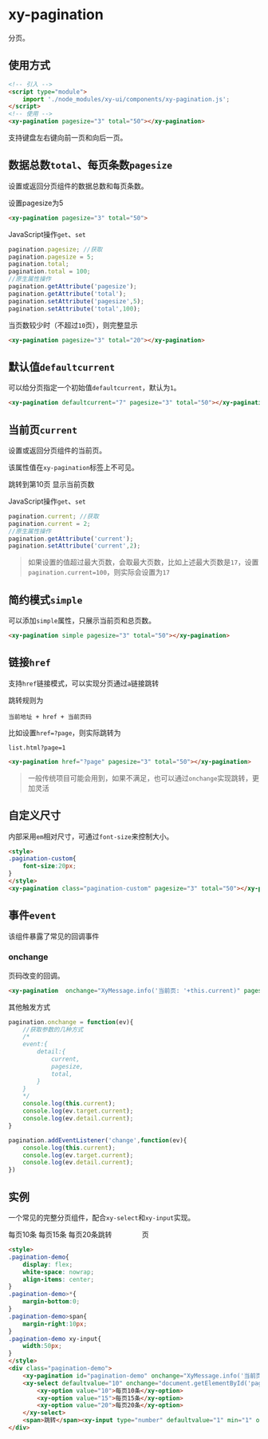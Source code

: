 # xy-pagination

分页。

## 使用方式

```html
<!-- 引入 -->
<script type="module">
    import './node_modules/xy-ui/components/xy-pagination.js';
</script>
<!-- 使用 -->
<xy-pagination pagesize="3" total="50"></xy-pagination>
```

支持键盘左右键向前一页和向后一页。

## 数据总数`total`、每页条数`pagesize`

设置或返回分页组件的数据总数和每页条数。

<xy-pagination pagesize="3" total="50"></xy-pagination>
<xy-button type="primary" onclick="this.previousElementSibling.pagesize=5">设置pagesize为5</xy-button>

```html
<xy-pagination pagesize="3" total="50">
```

JavaScript操作`get`、`set`

```js
pagination.pagesize; //获取
pagination.pagesize = 5;
pagination.total;
pagination.total = 100;
//原生属性操作
pagination.getAttribute('pagesize');
pagination.getAttribute('total');
pagination.setAttribute('pagesize',5);
pagination.setAttribute('total',100);
```

当页数较少时（不超过`10`页），则完整显示

<xy-pagination pagesize="3" total="20"></xy-pagination>

```html
<xy-pagination pagesize="3" total="20"></xy-pagination>
```

## 默认值`defaultcurrent`

可以给分页指定一个初始值`defaultcurrent`，默认为`1`。

<xy-pagination defaultcurrent="7" pagesize="3" total="50"></xy-pagination>

```html
<xy-pagination defaultcurrent="7" pagesize="3" total="50"></xy-pagination>
```

## 当前页`current`

设置或返回分页组件的当前页。

该属性值在`xy-pagination`标签上不可见。

<xy-pagination pagesize="3" total="50"></xy-pagination>
<xy-button type="primary" onclick="this.previousElementSibling.current=10">跳转到第10页</xy-button>
<xy-button type="primary" onclick="XyMessage.info('当前value: '+this.previousElementSibling.previousElementSibling.current)">显示当前页数</xy-button>

JavaScript操作`get`、`set`

```js
pagination.current; //获取
pagination.current = 2;
//原生属性操作
pagination.getAttribute('current');
pagination.setAttribute('current',2);
```

> 如果设置的值超过最大页数，会取最大页数，比如上述最大页数是`17`，设置`pagination.current=100`，则实际会设置为`17`

## 简约模式`simple`

可以添加`simple`属性，只展示当前页和总页数。

<xy-pagination simple pagesize="3" total="50"></xy-pagination>

```html
<xy-pagination simple pagesize="3" total="50"></xy-pagination>
```

## 链接`href`

支持`href`链接模式，可以实现分页通过`a`链接跳转

跳转规则为

```
当前地址 + href + 当前页码
```

比如设置`href=?page`，则实际跳转为

```
list.html?page=1
```

<xy-pagination href="?page" pagesize="3" total="50"></xy-pagination>

```html
<xy-pagination href="?page" pagesize="3" total="50"></xy-pagination>
```

> 一般传统项目可能会用到，如果不满足，也可以通过`onchange`实现跳转，更加灵活

## 自定义尺寸

内部采用`em`相对尺寸，可通过`font-size`来控制大小。

<style>
.pagination-custom{
    font-size:20px;
}
</style>
<xy-pagination class="pagination-custom" pagesize="3" total="50"></xy-pagination>

```html
<style>
.pagination-custom{
    font-size:20px;
}
</style>
<xy-pagination class="pagination-custom" pagesize="3" total="50"></xy-pagination>
```

## 事件`event`

该组件暴露了常见的回调事件

### onchange

页码改变的回调。

<xy-pagination  onchange="XyMessage.info('当前页: '+this.current)" pagesize="3" total="50"></xy-pagination>

```html
<xy-pagination  onchange="XyMessage.info('当前页: '+this.current)" pagesize="3" total="50"></xy-pagination>
```

其他触发方式

```js
pagination.onchange = function(ev){
    //获取参数的几种方式
    /*
    event:{
        detail:{
            current,
            pagesize,
            total,
        }
    }
    */
    console.log(this.current);
    console.log(ev.target.current);
    console.log(ev.detail.current);
}

pagination.addEventListener('change',function(ev){
    console.log(this.current);
    console.log(ev.target.current);
    console.log(ev.detail.current);
})
```

## 实例

一个常见的完整分页组件，配合`xy-select`和`xy-input`实现。

<style>
.pagination-demo{
    display: flex;
    white-space: nowrap;
    align-items: center;
}
.pagination-demo>*{
    margin-bottom:0;
}
.pagination-demo>span{
    margin-right:10px;
}
.pagination-demo xy-input{
    width:50px;
}
</style>

<div class="pagination-demo">
    <xy-pagination id="pagination-demo" onchange="XyMessage.info('当前页: '+this.current)" pagesize="10" total="200"></xy-pagination>
    <xy-select defaultvalue="10" onchange="this.previousElementSibling.pagesize=this.value">
        <xy-option value="10">每页10条</xy-option>
        <xy-option value="15">每页15条</xy-option>
        <xy-option value="20">每页20条</xy-option>
    </xy-select>
    <span>跳转</span><xy-input type="number" defaultvalue="1" min="1" onchange="document.getElementById('pagination-demo').current = this.value"></xy-input><span>页</span>
</div>

```html
<style>
.pagination-demo{
    display: flex;
    white-space: nowrap;
    align-items: center;
}
.pagination-demo>*{
    margin-bottom:0;
}
.pagination-demo>span{
    margin-right:10px;
}
.pagination-demo xy-input{
    width:50px;
}
</style>
<div class="pagination-demo">
    <xy-pagination id="pagination-demo" onchange="XyMessage.info('当前页: '+this.current)" pagesize="10" total="200"></xy-pagination>
    <xy-select defaultvalue="10" onchange="document.getElementById('pagination-demo').pagesize=this.value">
        <xy-option value="10">每页10条</xy-option>
        <xy-option value="15">每页15条</xy-option>
        <xy-option value="20">每页20条</xy-option>
    </xy-select>
    <span>跳转</span><xy-input type="number" defaultvalue="1" min="1" onchange="document.getElementById('pagination-demo').current = this.value"></xy-input><span>页</span>
</div>
```